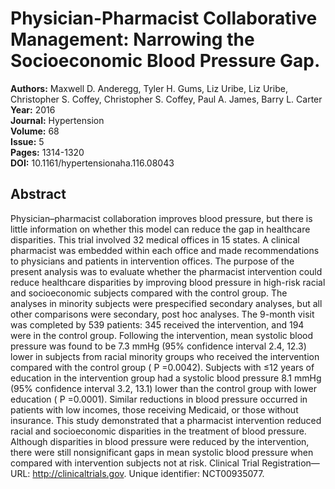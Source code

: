 # Physician-Pharmacist Collaborative Management: Narrowing the Socioeconomic Blood Pressure Gap.

**Authors:** Maxwell D. Anderegg, Tyler H. Gums, Liz Uribe, Liz Uribe, Christopher S. Coffey, Christopher S. Coffey, Paul A. James, Barry L. Carter  
**Year:** 2016  
**Journal:** Hypertension  
**Volume:** 68  
**Issue:** 5  
**Pages:** 1314-1320  
**DOI:** 10.1161/hypertensionaha.116.08043  

## Abstract
Physician–pharmacist collaboration improves blood pressure, but there is little information on whether this model can reduce the gap in healthcare disparities. This trial involved 32 medical offices in 15 states. A clinical pharmacist was embedded within each office and made recommendations to physicians and patients in intervention offices. The purpose of the present analysis was to evaluate whether the pharmacist intervention could reduce healthcare disparities by improving blood pressure in high-risk racial and socioeconomic subjects compared with the control group. The analyses in minority subjects were prespecified secondary analyses, but all other comparisons were secondary, post hoc analyses. The 9-month visit was completed by 539 patients: 345 received the intervention, and 194 were in the control group. Following the intervention, mean systolic blood pressure was found to be 7.3 mmHg (95% confidence interval 2.4, 12.3) lower in subjects from racial minority groups who received the intervention compared with the control group ( P =0.0042). Subjects with ≤12 years of education in the intervention group had a systolic blood pressure 8.1 mmHg (95% confidence interval 3.2, 13.1) lower than the control group with lower education ( P =0.0001). Similar reductions in blood pressure occurred in patients with low incomes, those receiving Medicaid, or those without insurance. This study demonstrated that a pharmacist intervention reduced racial and socioeconomic disparities in the treatment of blood pressure. Although disparities in blood pressure were reduced by the intervention, there were still nonsignificant gaps in mean systolic blood pressure when compared with intervention subjects not at risk.  Clinical Trial Registration—  URL: http://clinicaltrials.gov. Unique identifier: NCT00935077.


